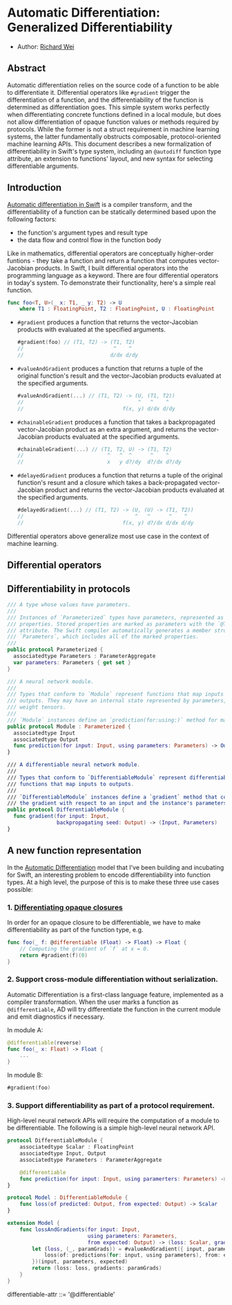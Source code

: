 # Automatic Differentiation: Generalized Differentiability

* Author: [Richard Wei](https://github.com/rxwei)

## Abstract

Automatic differentiation relies on the source code of a function to be able to
differentiate it. Differential operators like `#gradient` trigger the
differentiation of a function, and the differentiability of the function is
determined as differentiation goes. This simple system works perfectly when
differentiating concrete functions defined in a local module, but does not allow
differentiation of opaque function values or methods required by protocols.
While the former is not a struct requirement in machine learning systems, the
latter fundamentally obstructs composable, protocol-oriented machine learning
APIs. This document describes a new formalization of differentiability in
Swift's type system, including an `@autodiff` function type attribute, an
extension to functions' layout, and new syntax for selecting differentiable
arguments. 

## Introduction

[Automatic differentiation in
Swift](https://github.com/tensorflow/swift/blob/master/docs/AutomaticDifferentiation.md)
is a compiler transform, and the differentiability of a function can be
statically determined based upon the following factors:

- the function's argument types and result type
- the data flow and control flow in the function body

Like in mathematics, differential operators are conceptually higher-order
funtions - they take a function and return a function that computes
vector-Jacobian products. In Swift, I built differential operators into the
programming language as a keyword. There are four differential operators in
today's system. To demonstrate their functionality, here's a simple real
function.

```swift
func foo<T, U>(_ x: T1, _ y: T2) -> U 
    where T1 : FloatingPoint, T2 : FloatingPoint, U : FloatingPoint
```

- `#gradient` produces a function that returns the vector-Jacobian products with
  evaluated at the specified arguments.
  ```swift
  #gradient(foo) // (T1, T2) -> (T1, T2)
  //                             ^    ^
  //                            d/dx d/dy
  ```

- `#valueAndGradient` produces a function that returns a tuple of the original
  function's result and the vector-Jacobian products evaluated at the specified arguments.
  ```swift
  #valueAndGradient(...) // (T1, T2) -> (U, (T1, T2))
  //                                     ^   ^    ^
  //                                f(x, y) d/dx d/dy
  ```

- `#chainableGradient` produces a function that takes a backpropagated
  vector-Jacobian product as an extra argument, and returns the vector-Jacobian
  products evaluated at the specified arguments.
  ```swift
  #chainableGradient(...) // (T1, T2, U) -> (T1, T2)
  //                           ^   ^  ^      ^    ^
  //                           x   y d?/dy  d?/dx d?/dy
  ```

- `#delayedGradient` produces a function that returns a tuple of the original
  function's resunt and a closure which takes a back-propagated vector-Jacobian
  product and returns the vector-Jacobian products evaluated at the specified arguments.
  ```swift
  #delayedGradient(...) // (T1, T2) -> (U, (U) -> (T1, T2))
  //                                    ^   ^      ^    ^
  //                                f(x, y) d?/dx d/dx d/dy
  ```
  
Differential operators above generalize most use case in the context of machine
learning.


## Differential operators

## Differentiability in protocols

```swift
/// A type whose values have parameters.
///
/// Instances of `Parameterized` types have parameters, represented as stored
/// properties. Stored properties are marked as parameters with the `@TFParameter`
/// attribute. The Swift compiler automatically generates a member struct type
/// `Parameters`, which includes all of the marked properties.
///
public protocol Parameterized {
  associatedtype Parameters : ParameterAggregate
  var parameters: Parameters { get set }
}

/// A neural network module.
///
/// Types that conform to `Module` represent functions that map inputs to
/// outputs. They may have an internal state represented by parameters, such as
/// weight tensors.
///
/// `Module` instances define an `prediction(for:using:)` method for mapping inputs to outputs.
public protocol Module : Parameterized {
  associatedtype Input
  associatedtype Output
  func prediction(for input: Input, using parameters: Parameters) -> Output
}

/// A differentiable neural network module.
///
/// Types that conform to `DifferentiableModule` represent differentiable
/// functions that map inputs to outputs.
///
/// `DifferentiableModule` instances define a `gradient` method that computes
/// the gradient with respect to an input and the instance's parameters.
public protocol DifferentiableModule {
  func gradient(for input: Input, 
                backpropagating seed: Output) -> (Input, Parameters)
}
```

## A new function representation




In the [Automatic Differentiation](https://github.com/tensorflow/swift/blob/master/docs/AutomaticDifferentiation.md) model that I've been building and incubating for Swift, an interesting problem to encode differentiability into function types. At a high level, the purpose of this is to make these three use cases possible:
### 1. [Differentiating opaque closures](https://github.com/tensorflow/swift/blob/master/docs/AutomaticDifferentiation.md#differentiating-opaque-closures-and-dynamic-method-dispatch)

In order for an opaque closure to be differentiable, we have to make differentiability as part of the function type, e.g.

```swift
func foo(_ f: @differentiable (Float) -> Float) -> Float {
    // Computing the gradient of `f` at x = 0.
    return #gradient(f)(0)
}
```

### 2. Support cross-module differentiation without serialization.

Automatic Differentiation is a first-class language feature, implemented as a compiler transformation. When the user marks a function as `@differentiable`, AD will try differentiate the function in the current module and emit diagnostics if necessary.

In module A:
```swift
@differentiable(reverse)
func foo(_ x: Float) -> Float {
    ...
}
```

In module B:
```swift
#gradient(foo)
```

### 3. Support differentiability as part of a protocol requirement.

High-level neural network APIs will require the computation of a module to be differentiable. The following is a simple high-level neural network API. 

```swift
protocol DifferentiableModule {
    associatedtype Scalar : FloatingPoint
    associatedtype Input, Output
    associatedtype Parameters : ParameterAggregate

    @differentiable
    func prediction(for input: Input, using paramerters: Parameters) -> Output
}

protocol Model : DifferentiableModule {
    func loss(of predicted: Output, from expected: Output) -> Scalar
}

extension Model {
    func lossAndGradients(for input: Input, 
                          using parameters: Parameters, 
                          from expected: Output) -> (loss: Scalar, gradients: Parameters) {
        let (loss, (_, paramGrads)) = #valueAndGradient({ input, parameters in
            loss(of: predictions(for: input, using parameters), from: expected)
        })(input, parameters, expected)
        return (loss: loss, gradients: paramGrads)
    }
}
```
differentiable-attr ::= '@differentiable'
```



